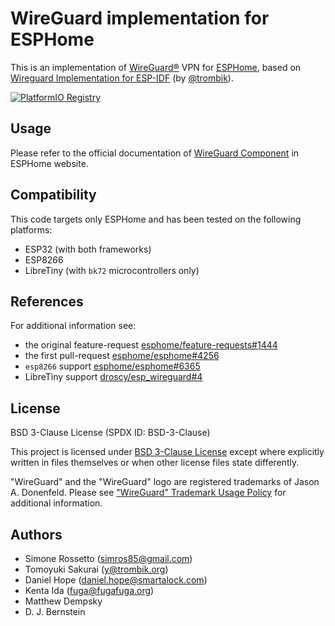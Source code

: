 # WireGuard implementation for ESPHome

This is an implementation of [WireGuard&reg;](https://www.wireguard.com/) VPN
for [ESPHome](https://esphome.io/), based on
[Wireguard Implementation for ESP-IDF](https://github.com/trombik/esp_wireguard)
(by [@trombik](https://github.com/trombik)).

[![PlatformIO Registry](https://badges.registry.platformio.org/packages/droscy/library/esp_wireguard.svg)](https://registry.platformio.org/libraries/droscy/esp_wireguard)


## Usage

Please refer to the official documentation of [WireGuard Component](https://esphome.io/components/wireguard)
in ESPHome website.


## Compatibility

This code targets only ESPHome and has been tested on the following platforms:

* ESP32 (with both frameworks)
* ESP8266
* LibreTiny (with `bk72` microcontrollers only)


## References

For additional information see:

* the original feature-request [esphome/feature-requests#1444](https://github.com/esphome/feature-requests/issues/1444)
* the first pull-request [esphome/esphome#4256](https://github.com/esphome/esphome/pull/4256)
* `esp8266` support [esphome/esphome#6365](https://github.com/esphome/esphome/pull/6365)
* LibreTiny support [droscy/esp_wireguard#4](https://github.com/droscy/esp_wireguard/pull/4)


## License

BSD 3-Clause License (SPDX ID: BSD-3-Clause)

This project is licensed under [BSD 3-Clause License](https://spdx.org/licenses/BSD-3-Clause.html)
except where explicitly written in files themselves or when other license files state differently.

"WireGuard" and the "WireGuard" logo are registered trademarks of Jason A. Donenfeld.
Please see ["WireGuard" Trademark Usage Policy](https://www.wireguard.com/trademark-policy/)
for additional information.


## Authors

* Simone Rossetto (simros85@gmail.com)
* Tomoyuki Sakurai (y@trombik.org)
* Daniel Hope (daniel.hope@smartalock.com)
* Kenta Ida (fuga@fugafuga.org)
* Matthew Dempsky
* D. J. Bernstein
